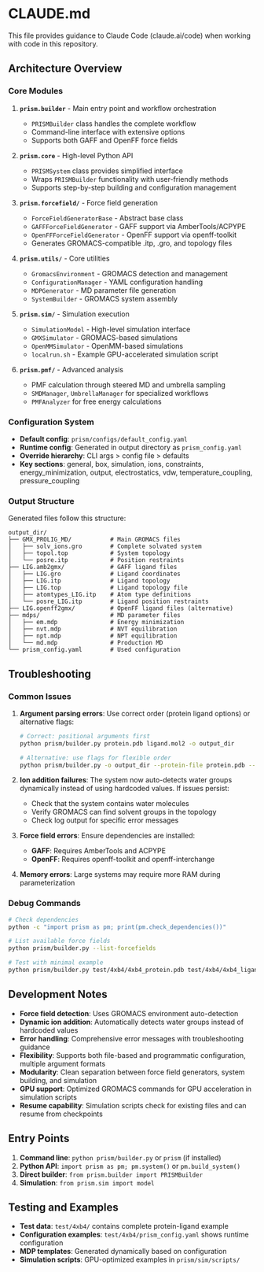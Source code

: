 # CLAUDE.md

This file provides guidance to Claude Code (claude.ai/code) when working with code in this repository.

## Architecture Overview

### Core Modules

1. **`prism.builder`** - Main entry point and workflow orchestration
   - `PRISMBuilder` class handles the complete workflow
   - Command-line interface with extensive options
   - Supports both GAFF and OpenFF force fields

2. **`prism.core`** - High-level Python API
   - `PRISMSystem` class provides simplified interface
   - Wraps `PRISMBuilder` functionality with user-friendly methods
   - Supports step-by-step building and configuration management

3. **`prism.forcefield/`** - Force field generation
   - `ForceFieldGeneratorBase` - Abstract base class
   - `GAFFForceFieldGenerator` - GAFF support via AmberTools/ACPYPE
   - `OpenFFForceFieldGenerator` - OpenFF support via openff-toolkit
   - Generates GROMACS-compatible .itp, .gro, and topology files

4. **`prism.utils/`** - Core utilities
   - `GromacsEnvironment` - GROMACS detection and management
   - `ConfigurationManager` - YAML configuration handling
   - `MDPGenerator` - MD parameter file generation
   - `SystemBuilder` - GROMACS system assembly

5. **`prism.sim/`** - Simulation execution
   - `SimulationModel` - High-level simulation interface
   - `GMXSimulator` - GROMACS-based simulations
   - `OpenMMSimulator` - OpenMM-based simulations
   - `localrun.sh` - Example GPU-accelerated simulation script

6. **`prism.pmf/`** - Advanced analysis
   - PMF calculation through steered MD and umbrella sampling
   - `SMDManager`, `UmbrellaManager` for specialized workflows
   - `PMFAnalyzer` for free energy calculations

### Configuration System

- **Default config**: `prism/configs/default_config.yaml`
- **Runtime config**: Generated in output directory as `prism_config.yaml`
- **Override hierarchy**: CLI args > config file > defaults
- **Key sections**: general, box, simulation, ions, constraints, energy_minimization, output, electrostatics, vdw, temperature_coupling, pressure_coupling

### Output Structure

Generated files follow this structure:
```
output_dir/
├── GMX_PROLIG_MD/           # Main GROMACS files
│   ├── solv_ions.gro        # Complete solvated system
│   ├── topol.top            # System topology
│   └── posre.itp            # Position restraints
├── LIG.amb2gmx/             # GAFF ligand files
│   ├── LIG.gro              # Ligand coordinates
│   ├── LIG.itp              # Ligand topology
│   ├── LIG.top              # Ligand topology file
│   ├── atomtypes_LIG.itp    # Atom type definitions
│   └── posre_LIG.itp        # Ligand position restraints
├── LIG.openff2gmx/          # OpenFF ligand files (alternative)
├── mdps/                    # MD parameter files
│   ├── em.mdp               # Energy minimization
│   ├── nvt.mdp              # NVT equilibration
│   ├── npt.mdp              # NPT equilibration
│   └── md.mdp               # Production MD
└── prism_config.yaml        # Used configuration
```

## Troubleshooting

### Common Issues

1. **Argument parsing errors**: Use correct order (protein ligand options) or alternative flags:
   ```bash
   # Correct: positional arguments first
   python prism/builder.py protein.pdb ligand.mol2 -o output_dir
   
   # Alternative: use flags for flexible order
   python prism/builder.py -o output_dir --protein-file protein.pdb --ligand-file ligand.mol2
   ```

2. **Ion addition failures**: The system now auto-detects water groups dynamically instead of using hardcoded values. If issues persist:
   - Check that the system contains water molecules
   - Verify GROMACS can find solvent groups in the topology
   - Check log output for specific error messages

3. **Force field errors**: Ensure dependencies are installed:
   - **GAFF**: Requires AmberTools and ACPYPE
   - **OpenFF**: Requires openff-toolkit and openff-interchange

4. **Memory errors**: Large systems may require more RAM during parameterization

### Debug Commands
```bash
# Check dependencies
python -c "import prism as pm; print(pm.check_dependencies())"

# List available force fields
python prism/builder.py --list-forcefields

# Test with minimal example
python prism/builder.py test/4xb4/4xb4_protein.pdb test/4xb4/4xb4_ligand.mol2 -o test_output
```

## Development Notes

- **Force field detection**: Uses GROMACS environment auto-detection
- **Dynamic ion addition**: Automatically detects water groups instead of hardcoded values
- **Error handling**: Comprehensive error messages with troubleshooting guidance
- **Flexibility**: Supports both file-based and programmatic configuration, multiple argument formats
- **Modularity**: Clean separation between force field generators, system building, and simulation
- **GPU support**: Optimized GROMACS commands for GPU acceleration in simulation scripts
- **Resume capability**: Simulation scripts check for existing files and can resume from checkpoints

## Entry Points

1. **Command line**: `python prism/builder.py` or `prism` (if installed)
2. **Python API**: `import prism as pm; pm.system()` or `pm.build_system()`
3. **Direct builder**: `from prism.builder import PRISMBuilder`
4. **Simulation**: `from prism.sim import model`

## Testing and Examples

- **Test data**: `test/4xb4/` contains complete protein-ligand example
- **Configuration examples**: `test/4xb4/prism_config.yaml` shows runtime configuration
- **MDP templates**: Generated dynamically based on configuration
- **Simulation scripts**: GPU-optimized examples in `prism/sim/scripts/`
